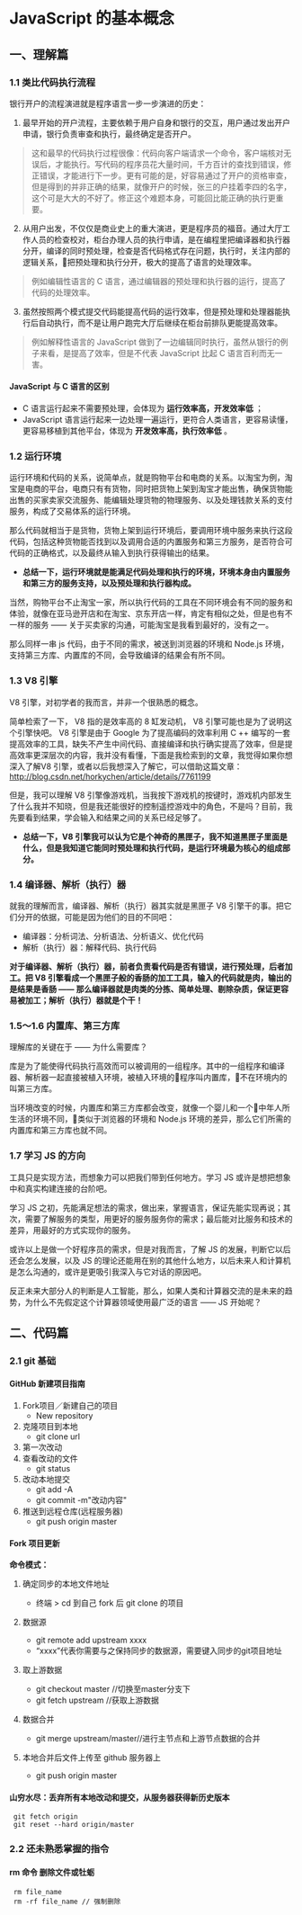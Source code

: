 # JavaScript 的基本概念
## **一、理解篇**
### **1.1 类比代码执行流程**

银行开户的流程演进就是程序语言一步一步演进的历史：
1. 最早开始的开户流程，主要依赖于用户自身和银行的交互，用户通过发出开户申请，银行负责审查和执行，最终确定是否开户。

> 这和最早的代码执行过程很像：代码向客户端请求一个命令，客户端核对无误后，才能执行。写代码的程序员花大量时间，千方百计的查找到错误，修正错误，才能进行下一步。更有可能的是，好容易通过了开户的资格审查，但是得到的并非正确的结果，就像开户的时候，张三的户挂着李四的名字，这个可是大大的不好了。修正这个难题本身，可能回比能正确的执行更重要。

2. 从用户出发，不仅仅是商业史上的重大演进，更是程序员的福音。通过大厅工作人员的检查校对，柜台办理人员的执行申请，是在编程里把编译器和执行器分开，编译的同时预处理，检查是否代码格式存在问题，执行时，关注内部的逻辑关系，把预处理和执行分开，极大的提高了语言的处理效率。

> 例如编辑性语言的  C 语言，通过编辑器的预处理和执行器的运行，提高了代码的处理效率。

3. 虽然按照两个模式提交代码能提高代码的运行效率，但是预处理和处理器能执行后自动执行，而不是让用户跑完大厅后继续在柜台前排队更能提高效率。

> 例如解释性语言的 JavaScript 做到了一边编辑同时执行，虽然从银行的例子来看，是提高了效率，但是不代表 JavaScript 比起 C 语言百利而无一害。

#### JavaScript 与 C 语言的区别
- C 语言运行起来不需要预处理，会体现为 **运行效率高，开发效率低** ；
- JavaScript 语言运行起来一边处理一遍运行，更符合人类语言，更容易读懂，更容易移植到其他平台，体现为 **开发效率高，执行效率低** 。

### **1.2 运行环境**

运行环境和代码的关系，说简单点，就是购物平台和电商的关系。以淘宝为例，淘宝是电商的平台，电商只有有货物，同时把货物上架到淘宝才能出售，确保货物能出售的买家卖家交流服务、能编辑处理货物的物理服务、以及处理钱款关系的支付服务，构成了交易体系的运行环境。

那么代码就相当于是货物，货物上架到运行环境后，要调用环境中服务来执行这段代码，包括这种货物能否找到以及调用合适的内置服务和第三方服务，是否符合可代码的正确格式，以及最终从输入到执行获得输出的结果。

- **总结一下，运行环境就是能满足代码处理和执行的环境，环境本身由内置服务和第三方的服务支持，以及预处理和执行器构成。**

当然，购物平台不止淘宝一家，所以执行代码的工具在不同环境会有不同的服务和体验，就像在亚马逊开店和在淘宝、京东开店一样，肯定有相似之处，但是也有不一样的服务 —— 关于买卖家的沟通，可能淘宝是我看到最好的，没有之一。

那么同样一串 js 代码，由于不同的需求，被送到浏览器的环境和 Node.js 环境，支持第三方库、内置库的不同，会导致编译的结果会有所不同。



### **1.3 V8 引擎**

 V8 引擎，对初学者的我而言，并非一个很熟悉的概念。

简单检索了一下， V8 指的是效率高的 8 缸发动机， V8 引擎可能也是为了说明这个引擎快吧。 V8 引擎是由于 Google 为了提高编码的效率利用 C ++ 编写的一套提高效率的工具，缺失不产生中间代码、直接编译和执行确实提高了效率，但是提高效率更深层次的内容，我并没有看懂，下面是我检索到的文章，我觉得如果你想深入了解V8 引擎，或者以后我想深入了解它，可以借助这篇文章：
http://blog.csdn.net/horkychen/article/details/7761199

但是，我可以理解 V8 引擎像游戏机，当我按下游戏机的按键时，游戏机内部发生了什么我并不知晓，但是我还能很好的控制遥控游戏中的角色，不是吗？目前，我先要看到结果，学会输入和结果之间的关系已经足够了。

- **总结一下，V8 引擎我可以认为它是个神奇的黑匣子，我不知道黑匣子里面是什么，但是我知道它能同时预处理和执行代码，是运行环境最为核心的组成部分。**

### **1.4 编译器、解析（执行）器**

就我的理解而言，编译器、解析（执行）器其实就是黑匣子 V8 引擎干的事。把它们分开的依据，可能是因为他们的目的不同吧：

- 编译器：分析词法、分析语法、分析语义、优化代码
- 解析（执行）器：解释代码、执行代码

**对于编译器、解析（执行）器，前者负责看代码是否有错误，进行预处理，后者加工。把 V8 引擎看成一个黑匣子般的香肠的加工工具，输入的代码就是肉，输出的是结果是香肠 —— 那么编译器就是肉类的分拣、简单处理、剔除杂质，保证更容易被加工；解析（执行）器就是个干！**

### **1.5～1.6 内置库、第三方库**

理解库的关键在于 —— 为什么需要库？

库是为了能使得代码执行高效而可以被调用的一组程序。其中的一组程序和编译器、解析器一起直接被植入环境，被植入环境的程序叫内置库，不在环境内的叫第三方库。

当环境改变的时候，内置库和第三方库都会改变，就像一个婴儿和一个中年人所生活的环境不同，类似于浏览器的环境和 Node.js 环境的差异，那么它们所需的内置库和第三方库也就不同。

### **1.7 学习 JS 的方向**

工具只是实现方法，而想象力可以把我们带到任何地方。学习 JS 或许是想把想象中和真实构建连接的台阶吧。

学习 JS 之初，先能满足想法的需求，做出来，掌握语言，保证先能实现再说；其次，需要了解服务的类型，用更好的服务服务你的需求；最后能对比服务和技术的差异，用最好的方式实现你的服务。

或许以上是做一个好程序员的需求，但是对我而言，了解 JS 的发展，判断它以后还会怎么发展，以及 JS 的理论还能用在别的其他什么地方，以后未来人和计算机是怎么沟通的，或许是更吸引我深入与它对话的原因吧。

反正未来大部分人的判断是人工智能，那么，如果人类和计算器交流的是未来的趋势，为什么不先假定这个计算器领域使用最广泛的语言 —— JS 开始呢？

## **二、代码篇**

### **2.1 git 基础**

#### GitHub 新建项目指南
1. Fork项目／新建自己的项目
    - New repository
2. 克隆项目到本地 
    - git clone url
3. 第一次改动
4. 查看改动的文件 
    - git status
5. 改动本地提交
    - git add -A
    - git commit -m"改动内容"
6. 推送到远程仓库(远程服务器)
    - git push origin master

#### Fork 项目更新

**命令模式：**

1. 确定同步的本地文件地址
    - 终端 > cd 到自己 fork 后 git clone 的项目
2. 数据源
    - git remote add upstream xxxx
    - “xxxx”代表你需要与之保持同步的数据源，需要键入同步的git项目地址
3. 取上游数据 
    - git checkout master //切换至master分支下
    - git fetch upstream //获取上游数据
4. 数据合并
    - git merge upstream/master//进行主节点和上游节点数据的合并

5. 本地合并后文件上传至 github 服务器上
    - git push origin master

#### 山穷水尽：丢弃所有本地改动和提交，从服务器获得新历史版本

     git fetch origin   
     git reset --hard origin/master
### **2.2 还未熟悉掌握的指令**

#### rm 命令 删除文件或牡蛎

     rm file_name
     rm -rf file_name // 强制删除

